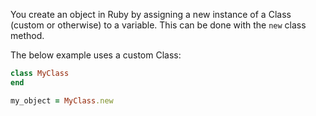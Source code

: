 You create an object in Ruby by assigning a new instance of a Class (custom or otherwise)
to a variable. This can be done with the `new` class method.

The below example uses a custom Class:
```ruby
class MyClass
end

my_object = MyClass.new
```